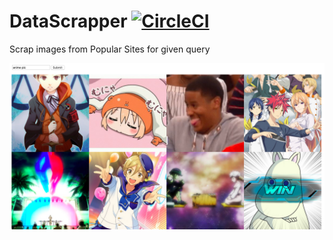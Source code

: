 #         DataScrapper [![CircleCI](https://circleci.com/gh/ThisIsYuu/DataScrapper/tree/master.svg?style=svg)](https://circleci.com/gh/ThisIsYuu/DataScrapper/tree/master)
Scrap images from Popular Sites for given query

![](image.png)

